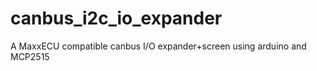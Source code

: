 # canbus_i2c_io_expander
 A MaxxECU compatible canbus I/O expander+screen using arduino and MCP2515
